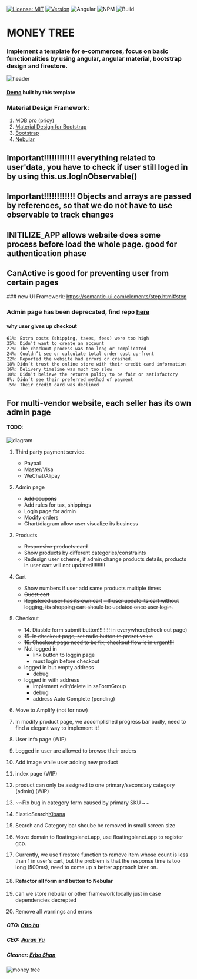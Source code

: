  [![License: MIT](https://img.shields.io/badge/License-MIT-yellow.svg)](https://opensource.org/licenses/MIT)
[![Version](https://badge.fury.io/gh/tterb%2FHyde.svg)](https://badge.fury.io/gh/tterb%2FHyde)
![Angular](https://img.shields.io/badge/Angular-9.x-red)
![NPM](https://img.shields.io/badge/NPM-12.16.1-blue)
![Build](https://img.shields.io/badge/Build-Pass-green)

# MONEY TREE
### Implement a template for e-commerces, focus on basic functionalities by using angular, angular material, bootstrap design and firestore.
![header](https://github.com/shanerbo/project-money-tree/blob/master/forest%20peak.PNG)
#### [Demo](https://silver-piggy-client.firebaseapp.com/) built by this template
### Material Design Framework:
  1. [MDB pro (pricy)](https://mdbootstrap.com/products/angular-ui-kit/)
  2. [Material Design for Bootstrap](https://github.com/FezVrasta/bootstrap-material-design)
  3. [Bootstrap](https://getbootstrap.com/docs/4.4/layout/overview/)
  4. [Nebular](https://akveo.github.io/nebular/docs/components/components-overview)
## Important!!!!!!!!!!!! everything related to user'data, you have to check if user still loged in by using this.us.logInObservable()
## Important!!!!!!!!!!!! Objects and arrays are passed by references, so that we do not have to use observable to track changes
## INITILIZE_APP allows website does some process before load the whole page. good for authentication phase
## CanActive is good for preventing user from certain pages
~~### new UI Framework: https://semantic-ui.com/elements/step.html#step~~
### Admin page has been deprecated, find repo [here](https://github.com/FloatingPlanet/Admin-Money-Tree)
   #### why user gives up checkout
    61%: Extra costs (shipping, taxes, fees) were too high
    35%: Didn’t want to create an account
    27%: The checkout process was too long or complicated
    24%: Couldn’t see or calculate total order cost up-front
    22%: Reported the website had errors or crashed.
    18% Didn’t trust the online store with their credit card information
    16%: Delivery timeline was much too slow
    10%: Didn’t believe the returns policy to be fair or satisfactory
    8%: Didn’t see their preferred method of payment
    .5%: Their credit card was declined
    
## For multi-vendor website, each seller has its own admin page
#### TODO: 
![diagram](https://github.com/shanerbo/project-money-tree/blob/master/G390i.png)
1. Third party payment service.
    - Paypal
    - Master/Visa
    - WeChat/Alipay
2. Admin page
    - ~~Add coupons~~
    - Add rules for tax, shippings
    - Login page for admin
    - Modify orders
    - Chart/diagram allow user visualize its business
4. Products
    - ~~Responsive products card~~
    - Show products by different categories/constraints
    - Redesign user scheme, if admin change products details, products in user cart will not updated!!!!!!!!!

5. Cart
    - Show numbers if user add same products multiple times
    - ~~Guest cart~~
    - ~~Registered user has its own cart~~
        ~~- If user update its cart without logging, its shopping cart shoule be updated once user login.~~
21. Checkout
    - ~~14. Diasble form submit button!!!!!!!! in everywhere(check out page)~~
    - ~~15. In checkout page, set radio button to preset value~~
    - ~~16. Checkout page need to be fix, checkout flow is in urgent!!!~~
    - Not logged in 
      - link button to loggin page
      - must login before checkout
    - logged in but empty address
      - debug
    - logged in with address
      - implement edit/delete in saFormGroup
      - debug
      - address Auto Complete (pending)
6. Move to Amplify (not for now)
7. In modify product page, we accomplished progress bar badly, need to find a elegant way to implement it!
8. User info page (WIP)
9. ~~Logged in user are allowed to browse their orders~~
10. Add image while user adding new product
11. index page (WIP)
12. product can only be assigned to one primary/secondary category (admin) (WIP)
13. ~~Fix bug in category form caused by primary SKU ~~
17. ElasticSearch[Kibana](https://demo.elastic.co/app/kibana#/home?_g=())
18. Search and Category bar shoube be removed in small screen size
19. Move domain to floatingplanet.app, use floatingplanet.app to register gcp.
20. Currently, we use firestore function to remove item whose count is less than 1 in user's cart, but the problem is that the response time is too long (500ms), need to come up a better approach later on.
21. #### Refactor all form and button to Nebular
22. can we store nebular or other framework locally just in case dependencies decrepted 
99. Remove all warnings and errors
##### CTO: [Otto hu](https://github.com/aWildOtto)
##### CEO: [Jiaran Yu](https://github.com/jiaranyu)
##### Cleaner: [Erbo Shan](https://github.com/shanerbo)
![money tree](https://github.com/shanerbo/project-money-tree/blob/master/rsz_money-tree.png)
 
